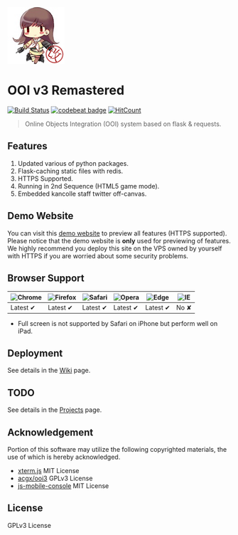 ![Header](https://raw.githubusercontent.com/EnderQIU/ooi3-remastered/master/static/img/logo.png)
# OOI v3 Remastered
[![Build Status](https://travis-ci.com/EnderQIU/ooi3-remastered.svg?branch=master)](https://travis-ci.com/EnderQIU/ooi3-remastered)
[![codebeat badge](https://codebeat.co/badges/e4b446e6-34d6-4b85-9422-eb968abe3ae0)](https://codebeat.co/projects/github-com-enderqiu-ooi3-remastered-master)
[![HitCount](http://hits.dwyl.io/EnderQIU/ooi3-remastered.svg)](http://hits.dwyl.io/EnderQIU/ooi3-remastered)


> Online Objects Integration (OOI) system based on flask & requests.

## Features
1. Updated various of python packages.
2. Flask-caching static files with redis.
3. HTTPS Supported.
4. Running in 2nd Sequence (HTML5 game mode).
5. Embedded kancolle staff twitter off-canvas.

## Demo Website
You can visit this [demo website](https://ooi.enderqiu.cn/) to preview all features (HTTPS supported).
Please notice that the demo website is **only** used for previewing of features. We highly recommend 
you deploy this site on the VPS owned by yourself with HTTPS if you are worried about some security 
problems.

## Browser Support

![Chrome](https://raw.github.com/alrra/browser-logos/master/src/chrome/chrome_48x48.png) | ![Firefox](https://raw.github.com/alrra/browser-logos/master/src/firefox/firefox_48x48.png) | ![Safari](https://raw.github.com/alrra/browser-logos/master/src/safari/safari_48x48.png) | ![Opera](https://raw.github.com/alrra/browser-logos/master/src/opera/opera_48x48.png) | ![Edge](https://raw.github.com/alrra/browser-logos/master/src/edge/edge_48x48.png) | ![IE](https://raw.github.com/alrra/browser-logos/master/src/archive/internet-explorer_9-11/internet-explorer_9-11_48x48.png) |
--- | --- | --- | --- | --- | --- |
Latest ✔ | Latest ✔ | Latest ✔ | Latest ✔ | Latest ✔ | No ✘ |

- Full screen is not supported by Safari on iPhone but perform well on iPad.

## Deployment
See details in the [Wiki](https://github.com/EnderQIU/ooi3-remastered/wiki) page.

## TODO
See details in the [Projects](https://github.com/EnderQIU/ooi3-remastered/projects) page.

## Acknowledgement
Portion of this software may utilize the following copyrighted materials, the use of which is hereby acknowledged.

- [xterm.js](https://xtermjs.org) MIT License
- [acgx/ooi3](https://github.com/acgx/ooi3) GPLv3 License
- [js-mobile-console](https://github.com/B1naryStudio/js-mobile-console) MIT License

## License
GPLv3 License
